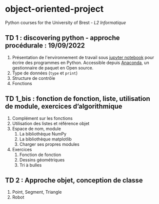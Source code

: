# object-oriented-project
Python courses for the University of Brest - *L2 Informatique* 

## TD 1 : discovering python - approche procédurale : 19/09/2022

1. Présentation de l'environnement de travail sous [jupyter notebook](https://jupyter-notebook.readthedocs.io/en/stable/) pour écrire des programmes en Python. Accessible depuis [Anaconda](https://anaconda.org), un gestionnaire de paquet en Open source. 
1. Type de données (`type` et `print`)
1. Structure de contrôle
1. Fonctions

## TD 1_bis : fonction de fonction, liste, utilisation de module, exercices d’algorithmique

1. Complément sur les fonctions
1. Utilisation des listes et référence objet
1. Espace de nom, module
   1. La bibliothèque NumPy
   1. La bibliothèque matplotlib
   1. Charger ses propres modules
1. Exercices
   1. Fonction de fonction
   1. Dessins géométriques
   1. Tri à bulles

## TD 2 : Approche objet, conception de classe

1. Point, Segment, Triangle
1. Robot

